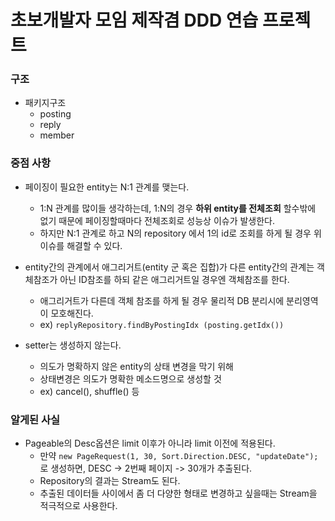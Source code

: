 # 초보개발자 모임 제작겸 DDD 연습 프로젝트
### 구조
* 패키지구조
  - posting
  - reply
  - member


### 중점 사항
* 페이징이 필요한 entity는 N:1 관계를 맺는다.
  - 1:N 관계를 많이들 생각하는데, 1:N의 경우 **하위 entity를 전체조회** 할수밖에 없기 때문에 페이징할때마다 전체조회로 성능상 이슈가 발생한다.
  - 하지만 N:1 관계로 하고 N의 repository 에서 1의 id로 조회를 하게 될 경우 위 이슈를 해결할 수 있다.

* entity간의 관계에서 애그리거트(entity 군 혹은 집합)가 다른 entity간의 관계는 객체참조가 아닌 ID참조를 하되 같은 애그리거트일 경우엔 객체참조를 한다.
  - 애그리거트가 다른데 객체 참조를 하게 될 경우 물리적 DB 분리시에 분리영역이 모호해진다. 
  - ex) ```replyRepository.findByPostingIdx (posting.getIdx())``` 

* setter는 생성하지 않는다.
  - 의도가 명확하지 않은 entity의 상태 변경을 막기 위해
  - 상태변경은 의도가 명확한 메소드명으로 생성할 것
  - ex) cancel(), shuffle() 등


### 알게된 사실
* Pageable의 Desc옵션은 limit 이후가 아니라 limit 이전에 적용된다.
  - 만약 ```new PageRequest(1, 30, Sort.Direction.DESC, "updateDate");``` 로 생성하면, DESC -> 2번째 페이지 -> 30개가 추출된다.
  - Repository의 결과는 Stream도 된다.
  - 추출된 데이터들 사이에서 좀 더 다양한 형태로 변경하고 싶을때는 Stream을 적극적으로 사용한다.
